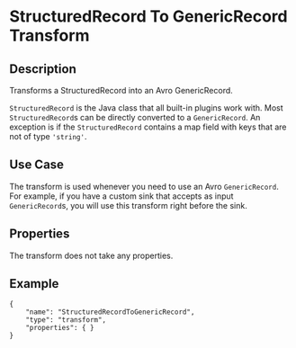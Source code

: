 # StructuredRecord To GenericRecord Transform


Description
-----------
Transforms a StructuredRecord into an Avro GenericRecord. 

``StructuredRecord`` is the Java class that all built-in plugins work with. Most
``StructuredRecord``s can be directly converted to a ``GenericRecord``. An exception is if the
``StructuredRecord`` contains a map field with keys that are not of type ``'string'``.


Use Case
--------
The transform is used whenever you need to use an Avro ``GenericRecord``. For example, if
you have a custom sink that accepts as input ``GenericRecord``s, you will use this
transform right before the sink.


Properties
----------
The transform does not take any properties.


Example
-------

    {
        "name": "StructuredRecordToGenericRecord",
        "type": "transform",
        "properties": { }
    }
